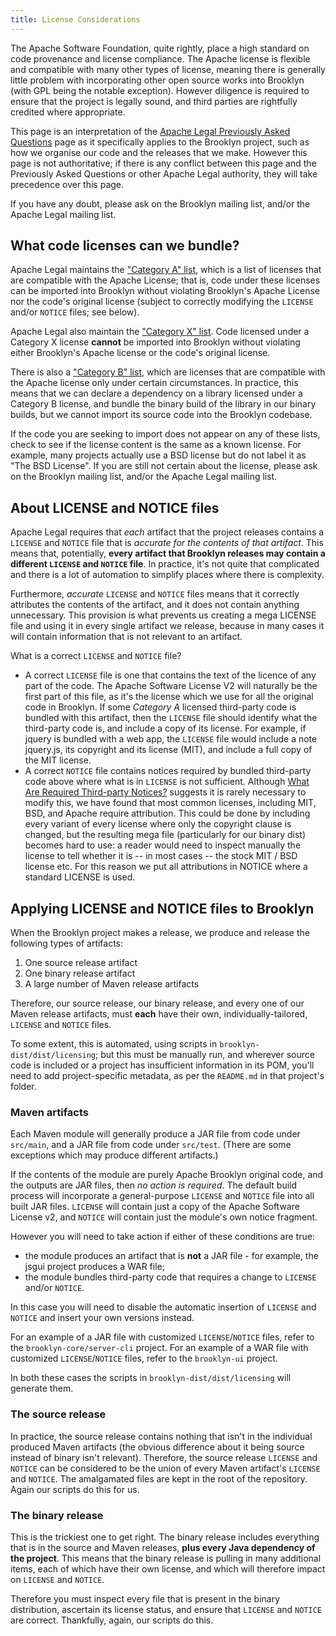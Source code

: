 ```yaml
---
title: License Considerations
---
```


The Apache Software Foundation, quite rightly, place a high standard on code provenance and license compliance. The
Apache license is flexible and compatible with many other types of license, meaning there is generally little problem
with incorporating other open source works into Brooklyn (with GPL being the notable exception). However diligence is
required to ensure that the project is legally sound, and third parties are rightfully credited where appropriate.

This page is an interpretation of the [Apache Legal Previously Asked Questions](http://www.apache.org/legal/resolved.html)
page as it specifically applies to the Brooklyn project, such as how we organise our code and the releases that we make.
However this page is not authoritative; if there is any conflict between this page and the Previously Asked Questions or
other Apache Legal authority, they will take precedence over this page.

If you have any doubt, please ask on the Brooklyn mailing list, and/or the Apache Legal mailing list.


What code licenses can we bundle?
---------------------------------

Apache Legal maintains the ["Category A" list](http://www.apache.org/legal/resolved.html#category-a), which is a list
of licenses that are compatible with the Apache License; that is, code under these licenses can be imported into
Brooklyn without violating Brooklyn's Apache License nor the code's original license (subject to correctly modifying
the `LICENSE` and/or `NOTICE` files; see below).

Apache Legal also maintain the ["Category X" list](http://www.apache.org/legal/resolved.html#category-x). Code licensed
under a Category X license **cannot** be imported into Brooklyn without violating either Brooklyn's Apache license or
the code's original license.

There is also a ["Category B" list](http://www.apache.org/legal/resolved.html#category-b), which are licenses that are
compatible with the Apache license only under certain circumstances. In practice, this means that we can declare a
dependency on a library licensed under a Category B license, and bundle the binary build of the library in our binary
builds, but we cannot import its source code into the Brooklyn codebase.

If the code you are seeking to import does not appear on any of these lists, check to see if the license content is the
same as a known license. For example, many projects actually use a BSD license but do not label it as "The BSD License".
If you are still not certain about the license, please ask on the Brooklyn mailing list, and/or the Apache Legal mailing
list.


About LICENSE and NOTICE files
------------------------------

Apache Legal requires that *each* artifact that the project releases contains a `LICENSE` and `NOTICE` file that is
*accurate for the contents of that artifact*. This means that, potentially, **every artifact that Brooklyn releases may
contain a different `LICENSE` and `NOTICE` file**. In practice, it's not quite that complicated and there is a lot of
automation to simplify places where there is complexity.

Furthermore, *accurate* `LICENSE` and `NOTICE` files means that it correctly attributes the contents of the artifact,
and it does not contain anything unnecessary. This provision is what prevents us creating a mega LICENSE file and using
it in every single artifact we release, because in many cases it will contain information that is not relevant to an
artifact.

What is a correct `LICENSE` and `NOTICE` file?

* A correct `LICENSE` file is one that contains the text of the licence of any part of the code. The Apache Software
  License V2 will naturally be the first part of this file, as it's the license which we use for all the original code
  in Brooklyn. If some *Category A* licensed third-party code is bundled with this artifact, then the `LICENSE` file
  should identify what the third-party code is, and include a copy of its license. For example, if jquery is bundled
  with a web app, the `LICENSE` file would include a note jquery.js, its copyright and its license (MIT), and include a
  full copy of the MIT license.
* A correct `NOTICE` file contains notices required by bundled third-party code above where what is in `LICENSE` is
  not sufficient. Although [What Are Required Third-party Notices?](http://www.apache.org/legal/resolved.html#required-third-party-notices)
  suggests it is rarely necessary to modify this, we have found that most common licenses, including MIT, BSD, and
  Apache require attribution. This could be done by including every variant of every license where only the copyright
  clause is changed, but the resulting mega file (particularly for our binary dist) becomes hard to use: a reader would
  need to inspect manually the license to tell whether it is -- in most cases -- the stock MIT / BSD license etc.
  For this reason we put all attributions in NOTICE where a standard LICENSE is used.


Applying LICENSE and NOTICE files to Brooklyn
---------------------------------------------

When the Brooklyn project makes a release, we produce and release the following types of artifacts:

1. One source release artifact
2. One binary release artifact
3. A large number of Maven release artifacts

Therefore, our source release, our binary release, and every one of our Maven release artifacts, must **each** have
their own, individually-tailored, `LICENSE` and `NOTICE` files.

To some extent, this is automated, using scripts in `brooklyn-dist/dist/licensing`;
but this must be manually run, and wherever source code is included or a project has insufficient information in its POM,
you'll need to add project-specific metadata, as per the `README.md` in that project's folder.

### Maven artifacts

Each Maven module will generally produce a JAR file from code under `src/main`, and a JAR file from code under
`src/test`. (There are some exceptions which may produce different artifacts.)

If the contents of the module are purely Apache Brooklyn original code, and the outputs are JAR files, then *no action
is required*. The default build process will incorporate a general-purpose `LICENSE` and `NOTICE` file into all built
JAR files. `LICENSE` will contain just a copy of the Apache Software License v2, and `NOTICE` will contain just the
module's own notice fragment.

However you will need to take action if either of these conditions are true:

* the module produces an artifact that is **not** a JAR file - for example, the jsgui project produces a WAR file;
* the module bundles third-party code that requires a change to `LICENSE` and/or `NOTICE`.

In this case you will need to disable the automatic insertion of `LICENSE` and `NOTICE` and insert your own versions
instead.

For an example of a JAR file with customized `LICENSE`/`NOTICE` files, refer to the `brooklyn-core/server-cli` project.
For an example of a WAR file with customized `LICENSE`/`NOTICE` files, refer to the `brooklyn-ui` project.

In both these cases the scripts in `brooklyn-dist/dist/licensing` will generate them.

### The source release

In practice, the source release contains nothing that isn't in the individual produced Maven artifacts (the obvious
difference about it being source instead of binary isn't relevant). Therefore, the source release `LICENSE` and `NOTICE`
can be considered to be the union of every Maven artifact's `LICENSE` and `NOTICE`. The amalgamated files are kept in
the root of the repository. Again our scripts do this for us.

### The binary release

This is the trickiest one to get right. The binary release includes everything that is in the source and Maven releases,
**plus every Java dependency of the project**. This means that the binary release is pulling in many additional items,
each of which have their own license, and which will therefore impact on `LICENSE` and `NOTICE`.

Therefore you must inspect every file that is present in the binary distribution, ascertain its license status, and
ensure that `LICENSE` and `NOTICE` are correct. Thankfully, again, our scripts do this.

